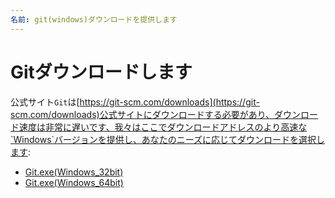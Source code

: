 ```yaml
---
名前: git(windows)ダウンロードを提供します
---
```



# Gitダウンロードします
公式サイト`Git`は[https://git-scm.com/downloads](https://git-scm.com/downloads)公式サイトにダウンロードする必要があり、ダウンロード速度は非常に遅いです、我々はここでダウンロードアドレスのより高速な`Windows`バージョンを提供し、あなたのニーズに応じてダウンロードを選択します:

+ <a href="https://www.gitclone.com/download/Git-2.35.1.2-32-bit.exe">Git.exe(Windows_32bit)</a>
+ <a href="https://www.gitclone.com/download/Git-2.35.1.2-64-bit.exe">Git.exe(Windows_64bit)</a>

